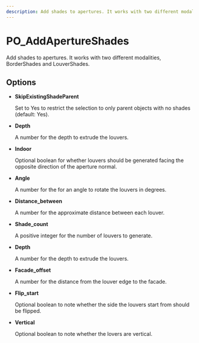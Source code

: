 ```yaml
---
description: Add shades to apertures. It works with two different modalities, BorderShades and LouverShades.
---
```


# PO_AddApertureShades

Add shades to apertures. It works with two different modalities, BorderShades and LouverShades.

## Options

* **SkipExistingShadeParent**

  Set to Yes to restrict the selection to only parent objects with no shades (default: Yes).

* **Depth**

  A number for the depth to extrude the louvers.

* **Indoor**

  Optional boolean for whether louvers should be generated facing the opposite direction of the aperture normal.

* **Angle**

  A number for the for an angle to rotate the louvers in degrees.

* **Distance_between**

  A number for the approximate distance between each louver.

* **Shade_count**

  A positive integer for the number of louvers to generate.

* **Depth**

  A number for the depth to extrude the louvers.

* **Facade_offset**

  A number for the distance from the louver edge to the facade.

* **Flip_start**

  Optional boolean to note whether the side the louvers start from should be flipped.

* **Vertical**

  Optional boolean to note whether the lovers are vertical.


